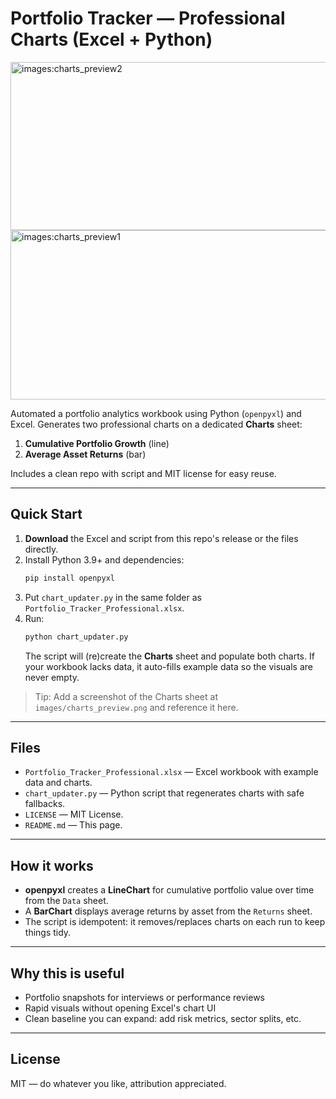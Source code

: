 # Portfolio Tracker — Professional Charts (Excel + Python)

<img width="512" height="269" alt="images:charts_preview2" src="https://github.com/user-attachments/assets/a0d0be59-bd48-49c9-9845-82b79d9ac7b9" />

<img width="513" height="271" alt="images:charts_preview1" src="https://github.com/user-attachments/assets/ec580f97-37c3-4ed7-8e67-01bbf6367fd9" />

Automated a portfolio analytics workbook using Python (`openpyxl`) and Excel.
Generates two professional charts on a dedicated **Charts** sheet:

1. **Cumulative Portfolio Growth** (line)
2. **Average Asset Returns** (bar)

Includes a clean repo with script and MIT license for easy reuse.

---

## Quick Start

1. **Download** the Excel and script from this repo's release or the files directly.
2. Install Python 3.9+ and dependencies:
   ```bash
   pip install openpyxl
   ```
3. Put `chart_updater.py` in the same folder as `Portfolio_Tracker_Professional.xlsx`.
4. Run:
   ```bash
   python chart_updater.py
   ```
   The script will (re)create the **Charts** sheet and populate both charts.
   If your workbook lacks data, it auto-fills example data so the visuals are never empty.

> Tip: Add a screenshot of the Charts sheet at `images/charts_preview.png` and reference it here.

---

## Files

- `Portfolio_Tracker_Professional.xlsx` — Excel workbook with example data and charts.
- `chart_updater.py` — Python script that regenerates charts with safe fallbacks.
- `LICENSE` — MIT License.
- `README.md` — This page.

---

## How it works

- **openpyxl** creates a **LineChart** for cumulative portfolio value over time from the `Data` sheet.
- A **BarChart** displays average returns by asset from the `Returns` sheet.
- The script is idempotent: it removes/replaces charts on each run to keep things tidy.

---

## Why this is useful

- Portfolio snapshots for interviews or performance reviews
- Rapid visuals without opening Excel's chart UI
- Clean baseline you can expand: add risk metrics, sector splits, etc.

---

## License

MIT — do whatever you like, attribution appreciated.
